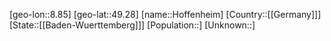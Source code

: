 ﻿---
location: [49.28,8.85]
type: City
tags:
- geo/City


SpocWebEntityId: 30971
isDeleted: false
confidential: public

---
[geo-lon::8.85]
[geo-lat::49.28]
[name::Hoffenheim]
[Country::[[Germany]]]
[State::[[Baden-Wuerttemberg]]]
[Population::]
[Unknown::]

